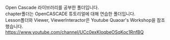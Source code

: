 Open Cascade 라이브러리를 공부한 폴더입니다.\
chapter폴더는 OpenCASCADE 튜토리얼에 대해 연습한 폴더입니다.\
Lesson폴더와 Viewer, ViewerInteractor은 Youtube Quaoar's Workshop을 참조했습니다.\
https://www.youtube.com/channel/UCc0exKIoqbeOSqKoc1RnfBQ

